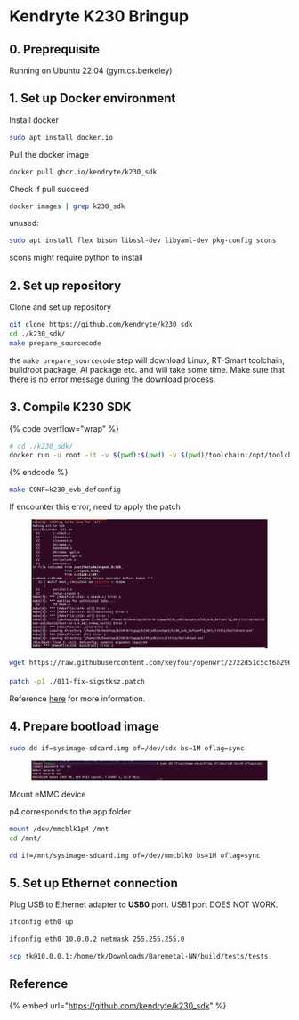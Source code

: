 # Kendryte K230 Bringup

## 0. Preprequisite

Running on Ubuntu 22.04 (gym.cs.berkeley)



## 1. Set up Docker environment

Install docker

```bash
sudo apt install docker.io
```



Pull the docker image

```bash
docker pull ghcr.io/kendryte/k230_sdk
```



Check if pull succeed

```bash
docker images | grep k230_sdk
```



unused:

```bash
sudo apt install flex bison libssl-dev libyaml-dev pkg-config scons
```

scons might require python to install



## 2. Set up repository

Clone and set up repository

```bash
git clone https://github.com/kendryte/k230_sdk
cd ./k230_sdk/
make prepare_sourcecode
```

the `make prepare_sourcecode` step will download Linux, RT-Smart toolchain, buildroot package, AI package etc. and will take some time. Make sure that there is no error message during the download process.



## 3. Compile K230 SDK

{% code overflow="wrap" %}
```bash
# cd ./k230_sdk/
docker run -u root -it -v $(pwd):$(pwd) -v $(pwd)/toolchain:/opt/toolchain -w $(pwd) ghcr.io/kendryte/k230_sdk /bin/bash
```
{% endcode %}



```bash
make CONF=k230_evb_defconfig
```



If encounter this error, need to apply the patch

<figure><img src="../.gitbook/assets/image (186).png" alt=""><figcaption></figcaption></figure>

```bash
wget https://raw.githubusercontent.com/keyfour/openwrt/2722d51c5cf6a296b8ecf7ae09e46690403a6c3d/tools/m4/patches/011-fix-sigstksz.patch

patch -p1 ./011-fix-sigstksz.patch
```

Reference [here](https://github.com/openwrt/openwrt/issues/9055) for more information.





## 4. Prepare bootload image

```bash
sudo dd if=sysimage-sdcard.img of=/dev/sdx bs=1M oflag=sync
```

<figure><img src="../.gitbook/assets/image.png" alt=""><figcaption></figcaption></figure>







Mount eMMC device

p4 corresponds to the app folder



```bash
mount /dev/mmcblk1p4 /mnt
cd /mnt/

```



```bash
dd if=/mnt/sysimage-sdcard.img of=/dev/mmcblk0 bs=1M oflag=sync
```







## 5. Set up Ethernet connection

Plug USB to Ethernet adapter to **USB0** port. USB1 port DOES NOT WORK.



```bash
ifconfig eth0 up
```

```bash
ifconfig eth0 10.0.0.2 netmask 255.255.255.0
```



```bash
scp tk@10.0.0.1:/home/tk/Downloads/Baremetal-NN/build/tests/tests
```







## Reference

{% embed url="https://github.com/kendryte/k230_sdk" %}
